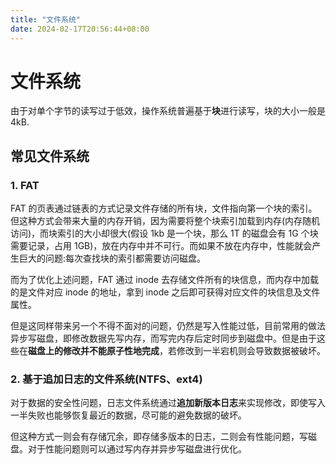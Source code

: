 ```yaml
---
title: "文件系统"
date: 2024-02-17T20:56:44+08:00
---
```


# 文件系统

由于对单个字节的读写过于低效，操作系统普遍基于**块**进行读写，块的大小一般是 4kB.

## 常见文件系统

### 1. FAT

FAT 的页表通过链表的方式记录文件存储的所有块，文件指向第一个块的索引。但这种方式会带来大量的内存开销，因为需要将整个块索引加载到内存(内存随机访问)，而块索引的大小却很大(假设 1kb 是一个块，那么 1T 的磁盘会有 1G 个块需要记录，占用 1GB)，放在内存中并不可行。而如果不放在内存中，性能就会产生巨大的问题:每次查找块的索引都需要访问磁盘。

而为了优化上述问题，FAT 通过 inode 去存储文件所有的块信息，而内存中加载的是文件对应 inode 的地址，拿到 inode 之后即可获得对应文件的块信息及文件属性。

但是这同样带来另一个不得不面对的问题，仍然是写入性能过低，目前常用的做法异步写磁盘，即修改数据先写内存，而写完内存后定时同步到磁盘中。但是由于这些在**磁盘上的修改并不能原子性地完成**，若修改到一半宕机则会导致数据被破坏。

### 2. 基于追加日志的文件系统(NTFS、ext4)

对于数据的安全性问题，日志文件系统通过**追加新版本日志**来实现修改，即使写入一半失败也能够恢复最近的数据，尽可能的避免数据的破坏。

但这种方式一则会有存储冗余，即存储多版本的日志，二则会有性能问题，写磁盘。对于性能问题则可以通过写内存并异步写磁盘进行优化。
